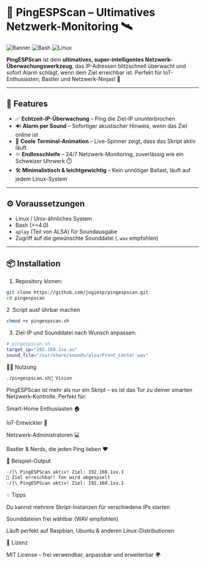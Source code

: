 # 🚀 PingESPScan – Ultimatives Netzwerk-Monitoring 🛰️

![Banner](https://img.shields.io/badge/Status-Beta-blue) ![Bash](https://img.shields.io/badge/Language-Bash-yellow) ![Linux](https://img.shields.io/badge/Platform-Linux-red)

**PingESPScan** ist dein **ultimatives, super-intelligentes Netzwerk-Überwachungswerkzeug**, das IP-Adressen blitzschnell überwacht und sofort Alarm schlägt, wenn dein Ziel erreichbar ist. Perfekt für IoT-Enthusiasten, Bastler und Netzwerk-Ninjas! 🥷

---

## 🌟 Features

- ✅ **Echtzeit-IP-Überwachung** – Ping die Ziel-IP ununterbrochen  
- 🔊 **Alarm per Sound** – Sofortiger akustischer Hinweis, wenn das Ziel online ist  
- 🎨 **Coole Terminal-Animation** – Live-Spinner zeigt, dass das Skript aktiv läuft  
- ♾️ **Endlosschleife** – 24/7 Netzwerk-Monitoring, zuverlässig wie ein Schweizer Uhrwerk ⏱️  
- 🛠️ **Minimalistisch & leichtgewichtig** – Kein unnötiger Ballast, läuft auf jedem Linux-System  

---

## ⚙️ Voraussetzungen

- Linux / Unix-ähnliches System  
- Bash (>=4.0)  
- `aplay` (Teil von ALSA) für Soundausgabe  
- Zugriff auf die gewünschte Sounddatei (`.wav` empfohlen)

---

## 📦 Installation

1. Repository klonen:

```bash
git clone https://github.com/jogiesp/pingespscan.git
cd pingespscan
```

2 .Script ausf ührbar machen
```bash
chmod +x pingespscan.sh
```

3. Ziel-IP und Sounddatei nach Wunsch anpassen:
```bash
# pingespscan.sh
target_ip="192.168.1xx.xx"
sound_file="/usr/share/sounds/alsa/Front_Center.wav"
```

🏃‍♂️ Nutzung
```bash
./pingespscan.sh🎯 Vision
```
PingESPScan ist mehr als nur ein Skript – es ist das Tor zu deiner smarten Netzwerk-Kontrolle.
Perfekt für:

Smart-Home Enthusiasten 🏠

IoT-Entwickler 🤖

Netzwerk-Administratoren 💻

Bastler & Nerds, die jeden Ping lieben ❤️



📝 Beispiel-Output
```bash
-/|\ PingESPScan aktiv! Ziel: 192.168.1xx.1
🔔 Ziel erreichbar! Ton wird abgespielt
-/|\ PingESPScan aktiv! Ziel: 192.168.1xx.1
```

💡 Tipps

Du kannst mehrere Skript-Instanzen für verschiedene IPs starten

Sounddateien frei wählbar (WAV empfohlen)

Läuft perfekt auf Raspbian, Ubuntu & anderen Linux-Distributionen



📜 Lizenz

MIT License – frei verwendbar, anpassbar und erweiterbar 🌍



